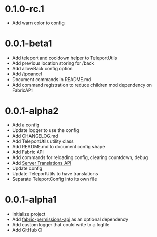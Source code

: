 # 0.1.0-rc.1

* Add warn color to config

# 0.0.1-beta1

* Add teleport and cooldown helper to TeleportUtils
* Add previous location storing for /back
* Add allowBack config option
* Add /tpcancel
* Document commands in README.md
* Add command registration to reduce children mod dependency on FabricAPI

# 0.0.1-alpha2

* Add a config
* Update logger to use the config
* Add CHANGELOG.md
* Add TeleportUtils utility class
* Add README.md to document config shape
* Add Fabric API
* Add commands for reloading config, clearing countdown, debug
* Add [Server Translations API](https://github.com/arthurbambou/Server-Translations)
* Update config
* Update TeleportUtils to have translations
* Separate TeleportConfig into its own file

# 0.0.1-alpha1

* Initialize project
* Add [fabric-permissions-api](https://github.com/lucko/fabric-permissions-api) as an optional dependency
* Add custom logger that could write to a logfile
* Add GitHub CI